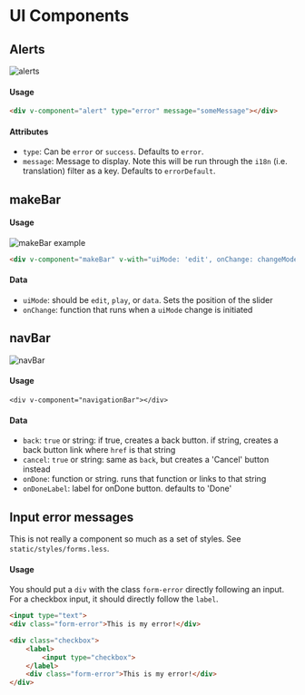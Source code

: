 # UI Components

## Alerts

![alerts](https://k88hudson-screenshots.s3.amazonaws.com/screen-shots/k88mac@2x_2014-12-03_at_10.27.52_AM.png
)

#### Usage

```html
<div v-component="alert" type="error" message="someMessage"></div>
```

#### Attributes

* `type`: Can be `error` or `success`. Defaults to `error`.
* `message`: Message to display. Note this will be run through the `i18n` (i.e. translation) filter as a key. Defaults to `errorDefault`.

## makeBar

#### Usage

![makeBar example](https://k88hudson-screenshots.s3.amazonaws.com/screen-shots/k88mac@2x_2014-12-03_at_10.38.52_AM.png)

```html
<div v-component="makeBar" v-with="uiMode: 'edit', onChange: changeMode"></div>
```

#### Data
* `uiMode`: should be `edit`, `play`, or `data`. Sets the position of the slider
* `onChange`: function that runs when a `uiMode` change is initiated

## navBar

![navBar](https://k88hudson-screenshots.s3.amazonaws.com/screen-shots/k88mac@2x_2014-12-03_at_10.40.40_AM.png)

#### Usage

```
<div v-component="navigationBar"></div>
```

#### Data
* `back`: `true` or string: if true, creates a back button. if string, creates a back button link where `href` is that string
* `cancel`: `true` or string: same as `back`, but creates a 'Cancel' button instead
* `onDone`: function or string. runs that function or links to that string
* `onDoneLabel`: label for onDone button. defaults to 'Done'

## Input error messages

This is not really a component so much as a set of styles. See `static/styles/forms.less`.

#### Usage

You should put a `div` with the class `form-error` directly following an input. For a checkbox input, it should directly follow the `label`.

```html
<input type="text">
<div class="form-error">This is my error!</div>

<div class="checkbox">
    <label>
        <input type="checkbox">
    </label>
    <div class="form-error">This is my error!</div>
</div>
```

